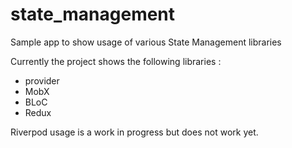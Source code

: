 # state_management

Sample app to show usage of various State Management libraries

Currently the project shows the following libraries :

- provider
- MobX
- BLoC
- Redux

Riverpod usage is a work in progress but does not work yet.